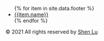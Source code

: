 <footer class="p-8">
  <div class="container max-w-2xl mx-auto">
    <div class="mb-4">
      <ul class="flex flex-wrap leading-loose text-sm justify-center">
      {% for item in site.data.footer %}
        <li class="mr-4">
          <a
            href="{{item.url}}"
            class="hover:underline text-gray-600 no-underline hover:text-gray-800"
            target="_blank"
            >{{item.name}}</a
          >
        </li>
        {% endfor %}
      </ul>
    </div>
    <p class="leading-snug text-gray-600 text-xs text-center">
      © 2021 All rights reserved by
      <a href="http://github.com/shenlu89" class="text-gray-600 hover:text-gray-800 no-underline hover:underline">Shen Lu</a>
    </p>
  </div>
</footer>
